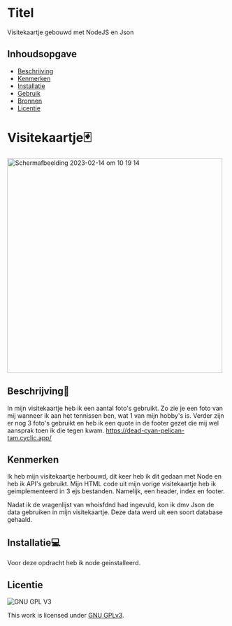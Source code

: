 # Titel
Visitekaartje gebouwd met NodeJS en Json

## Inhoudsopgave

  * [Beschrijving](#beschrijving)
  * [Kenmerken](#kenmerken)
  * [Installatie](#installatie)
  * [Gebruik](#gebruik)
  * [Bronnen](#bronnen)
  * [Licentie](#licentie)

# Visitekaartje🃏

<img width="492" alt="Schermafbeelding 2023-02-14 om 10 19 14" src="https://user-images.githubusercontent.com/112861069/218691624-d07b5548-b5dd-4f5a-a9d4-a802b889f27d.png">


## Beschrijving📝
In mijn visitekaartje heb ik een aantal foto's gebruikt. Zo zie je een foto van mij wanneer ik aan het tennissen ben, wat 1 van mijn hobby's is. Verder zijn er nog 3 foto's gebruikt en heb ik een quote in de footer gezet die mij wel aansprak toen ik die tegen kwam. 
https://dead-cyan-pelican-tam.cyclic.app/ 

## Kenmerken
Ik heb mijn visitekaartje herbouwd, dit keer heb ik dit gedaan met Node en heb ik API's gebruikt. Mijn HTML code uit mijn vorige visitekaartje heb ik geimplementeerd in 3 ejs bestanden. Namelijk, een header, index en footer. 

Nadat ik de vragenlijst van whoisfdnd had ingevuld, kon ik dmv Json de data gebruiken in mijn visitekaartje. Deze data werd uit een soort database gehaald. 


## Installatie💻

Voor deze opdracht heb ik node geinstalleerd. 


## Licentie

![GNU GPL V3](https://www.gnu.org/graphics/gplv3-127x51.png)

This work is licensed under [GNU GPLv3](./LICENSE).
